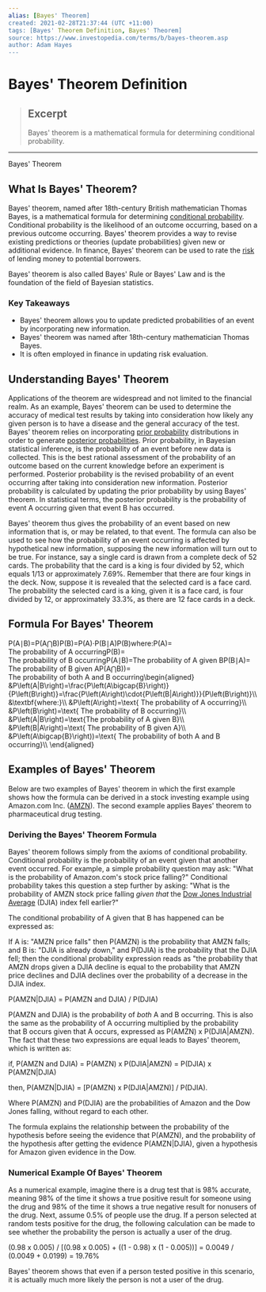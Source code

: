 ```yaml
---
alias: [Bayes' Theorem]
created: 2021-02-28T21:37:44 (UTC +11:00)
tags: [Bayes' Theorem Definition, Bayes' Theorem]
source: https://www.investopedia.com/terms/b/bayes-theorem.asp
author: Adam Hayes
---
```


# Bayes' Theorem Definition

> ## Excerpt
> Bayes' theorem is a mathematical formula for determining conditional probability.

---

Bayes' Theorem
## What Is Bayes' Theorem?

Bayes' theorem, named after 18th-century British mathematician Thomas Bayes, is a mathematical formula for determining [conditional probability](https://www.investopedia.com/terms/c/conditional_probability.asp). Conditional probability is the likelihood of an outcome occurring, based on a previous outcome occurring. Bayes' theorem provides a way to revise existing predictions or theories (update probabilities) given new or additional evidence. In finance, Bayes' theorem can be used to rate the [risk](https://www.investopedia.com/terms/r/risk.asp) of lending money to potential borrowers.

Bayes' theorem is also called Bayes' Rule or Bayes' Law and is the foundation of the field of Bayesian statistics.

### Key Takeaways

-   Bayes' theorem allows you to update predicted probabilities of an event by incorporating new information.
-   Bayes' theorem was named after 18th-century mathematician Thomas Bayes.
-   It is often employed in finance in updating risk evaluation.

## Understanding Bayes' Theorem

Applications of the theorem are widespread and not limited to the financial realm. As an example, Bayes' theorem can be used to determine the accuracy of medical test results by taking into consideration how likely any given person is to have a disease and the general accuracy of the test. Bayes' theorem relies on incorporating [prior probability](https://www.investopedia.com/terms/p/prior_probability.asp) distributions in order to generate [posterior probabilities](https://www.investopedia.com/terms/p/posterior-probability.asp). Prior probability, in Bayesian statistical inference, is the probability of an event before new data is collected. This is the best rational assessment of the probability of an outcome based on the current knowledge before an experiment is performed. Posterior probability is the revised probability of an event occurring after taking into consideration new information. Posterior probability is calculated by updating the prior probability by using Bayes' theorem. In statistical terms, the posterior probability is the probability of event A occurring given that event B has occurred.

Bayes' theorem thus gives the probability of an event based on new information that is, or may be related, to that event. The formula can also be used to see how the probability of an event occurring is affected by hypothetical new information, supposing the new information will turn out to be true. For instance, say a single card is drawn from a complete deck of 52 cards. The probability that the card is a king is four divided by 52, which equals 1/13 or approximately 7.69%. Remember that there are four kings in the deck. Now, suppose it is revealed that the selected card is a face card. The probability the selected card is a king, given it is a face card, is four divided by 12, or approximately 33.3%, as there are 12 face cards in a deck.

## Formula For Bayes' Theorem

P(A∣B)\=P(A⋂B)P(B)\=P(A)⋅P(B∣A)P(B)where:P(A)\= The probability of A occurringP(B)\= The probability of B occurringP(A∣B)\=The probability of A given BP(B∣A)\= The probability of B given AP(A⋂B))\= The probability of both A and B occurring\\begin{aligned} &P\\left(A|B\\right)=\\frac{P\\left(A\\bigcap{B}\\right)}{P\\left(B\\right)}=\\frac{P\\left(A\\right)\\cdot{P\\left(B|A\\right)}}{P\\left(B\\right)}\\\\ &\\textbf{where:}\\\\ &P\\left(A\\right)=\\text{ The probability of A occurring}\\\\ &P\\left(B\\right)=\\text{ The probability of B occurring}\\\\ &P\\left(A|B\\right)=\\text{The probability of A given B}\\\\ &P\\left(B|A\\right)=\\text{ The probability of B given A}\\\\ &P\\left(A\\bigcap{B}\\right))=\\text{ The probability of both A and B occurring}\\\\ \\end{aligned}

## Examples of Bayes' Theorem

Below are two examples of Bayes' theorem in which the first example shows how the formula can be derived in a stock investing example using Amazon.com Inc. ([AMZN](https://www.investopedia.com/markets/quote?tvwidgetsymbol=amzn)). The second example applies Bayes' theorem to pharmaceutical drug testing.

### Deriving the Bayes' Theorem Formula

Bayes' theorem follows simply from the axioms of conditional probability. Conditional probability is the probability of an event given that another event occurred. For example, a simple probability question may ask: "What is the probability of Amazon.com's stock price falling?" Conditional probability takes this question a step further by asking: "What is the probability of AMZN stock price falling _given that_ the [Dow Jones Industrial Average](https://www.investopedia.com/terms/d/djia.asp) (DJIA) index fell earlier?"

The conditional probability of A given that B has happened can be expressed as:

If A is: "AMZN price falls" then P(AMZN) is the probability that AMZN falls; and B is: "DJIA is already down," and P(DJIA) is the probability that the DJIA fell; then the conditional probability expression reads as "the probability that AMZN drops given a DJIA decline is equal to the probability that AMZN price declines and DJIA declines over the probability of a decrease in the DJIA index.

P(AMZN|DJIA) = P(AMZN and DJIA) / P(DJIA)

P(AMZN and DJIA) is the probability of _both_ A and B occurring. This is also the same as the probability of A occurring multiplied by the probability that B occurs given that A occurs, expressed as P(AMZN) x P(DJIA|AMZN). The fact that these two expressions are equal leads to Bayes' theorem, which is written as:

if, P(AMZN and DJIA) = P(AMZN) x P(DJIA|AMZN) = P(DJIA) x P(AMZN|DJIA)

then, P(AMZN|DJIA) = \[P(AMZN) x P(DJIA|AMZN)\] / P(DJIA).

Where P(AMZN) and P(DJIA) are the probabilities of Amazon and the Dow Jones falling, without regard to each other.

The formula explains the relationship between the probability of the hypothesis before seeing the evidence that P(AMZN), and the probability of the hypothesis after getting the evidence P(AMZN|DJIA), given a hypothesis for Amazon given evidence in the Dow.

### Numerical Example Of Bayes' Theorem

As a numerical example, imagine there is a drug test that is 98% accurate, meaning 98% of the time it shows a true positive result for someone using the drug and 98% of the time it shows a true negative result for nonusers of the drug. Next, assume 0.5% of people use the drug. If a person selected at random tests positive for the drug, the following calculation can be made to see whether the probability the person is actually a user of the drug.

(0.98 x 0.005) / \[(0.98 x 0.005) + ((1 - 0.98) x (1 - 0.005))\] = 0.0049 / (0.0049 + 0.0199) = 19.76%

Bayes' theorem shows that even if a person tested positive in this scenario, it is actually much more likely the person is not a user of the drug.
